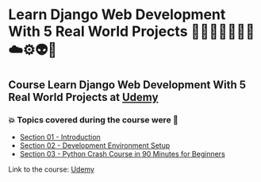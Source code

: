# Learn Django Web Development With 5 Real World Projects 👩🏻‍💻🤯🐍🤖🎲☁️⚙️👽👾
## Course Learn Django Web Development With 5 Real World Projects at [Udemy](https://www.udemy.com/course/learn-django-web-development-with-3-real-world-projects/)
### 💥 Topics covered during the course were 🚀
- [Section 01 - Introduction](https://github.com/romulovieira777/Learn_Django_Web_Development_With_5_Real_World_Projects/tree/main/Section_01_Introduction)
- [Section 02 - Development Environment Setup](https://github.com/romulovieira777/Learn_Django_Web_Development_With_5_Real_World_Projects/tree/main/Section_02_Development_Environment_Setup)
- [Section 03 - Python Crash Course in 90 Minutes for Beginners](https://github.com/romulovieira777/Learn_Django_Web_Development_With_5_Real_World_Projects/tree/main/Section_03_Python_Crash_Course_In_90_Minutes_For_Beginners)

Link to the course: [Udemy](https://www.udemy.com/course/learn-django-web-development-with-3-real-world-projects/)

